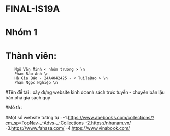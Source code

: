 # FINAL-IS19A
# Nhóm 1
# Thành viên: 
        Ngô Văn Minh < nhóm trưởng > \n
        Phạm Bảo Anh \n
        Hà Gia Bảo - 24A4042425 - < TuilaBao > \n
        Phạm Ngọc Nghiệp \n

#Tên đề tài : xây dựng website kinh doanh sách trực tuyến - chuyên bán lậu bán phá giá sách quý

#Mô tả : 

#Một số website tương tự :
        -1.https://www.abebooks.com/collections/?cm_sp=TopNav-_-Advs-_-Collections
        -2.https://nhanam.vn/
        -3.https://www.fahasa.com/
        -4.https://www.vinabook.com/
